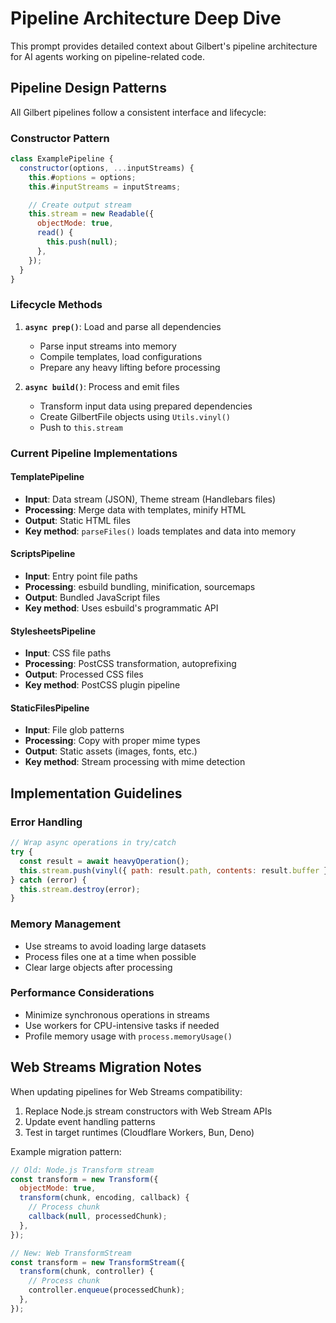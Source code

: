# Pipeline Architecture Deep Dive

This prompt provides detailed context about Gilbert's pipeline architecture for AI agents working on pipeline-related code.

## Pipeline Design Patterns

All Gilbert pipelines follow a consistent interface and lifecycle:

### Constructor Pattern

```javascript
class ExamplePipeline {
  constructor(options, ...inputStreams) {
    this.#options = options;
    this.#inputStreams = inputStreams;

    // Create output stream
    this.stream = new Readable({
      objectMode: true,
      read() {
        this.push(null);
      },
    });
  }
}
```

### Lifecycle Methods

1. **`async prep()`**: Load and parse all dependencies

   - Parse input streams into memory
   - Compile templates, load configurations
   - Prepare any heavy lifting before processing

2. **`async build()`**: Process and emit files
   - Transform input data using prepared dependencies
   - Create GilbertFile objects using `Utils.vinyl()`
   - Push to `this.stream`

### Current Pipeline Implementations

#### TemplatePipeline

- **Input**: Data stream (JSON), Theme stream (Handlebars files)
- **Processing**: Merge data with templates, minify HTML
- **Output**: Static HTML files
- **Key method**: `parseFiles()` loads templates and data into memory

#### ScriptsPipeline

- **Input**: Entry point file paths
- **Processing**: esbuild bundling, minification, sourcemaps
- **Output**: Bundled JavaScript files
- **Key method**: Uses esbuild's programmatic API

#### StylesheetsPipeline

- **Input**: CSS file paths
- **Processing**: PostCSS transformation, autoprefixing
- **Output**: Processed CSS files
- **Key method**: PostCSS plugin pipeline

#### StaticFilesPipeline

- **Input**: File glob patterns
- **Processing**: Copy with proper mime types
- **Output**: Static assets (images, fonts, etc.)
- **Key method**: Stream processing with mime detection

## Implementation Guidelines

### Error Handling

```javascript
// Wrap async operations in try/catch
try {
  const result = await heavyOperation();
  this.stream.push(vinyl({ path: result.path, contents: result.buffer }));
} catch (error) {
  this.stream.destroy(error);
}
```

### Memory Management

- Use streams to avoid loading large datasets
- Process files one at a time when possible
- Clear large objects after processing

### Performance Considerations

- Minimize synchronous operations in streams
- Use workers for CPU-intensive tasks if needed
- Profile memory usage with `process.memoryUsage()`

## Web Streams Migration Notes

When updating pipelines for Web Streams compatibility:

1. Replace Node.js stream constructors with Web Stream APIs
2. Update event handling patterns
3. Test in target runtimes (Cloudflare Workers, Bun, Deno)

Example migration pattern:

```javascript
// Old: Node.js Transform stream
const transform = new Transform({
  objectMode: true,
  transform(chunk, encoding, callback) {
    // Process chunk
    callback(null, processedChunk);
  },
});

// New: Web TransformStream
const transform = new TransformStream({
  transform(chunk, controller) {
    // Process chunk
    controller.enqueue(processedChunk);
  },
});
```
